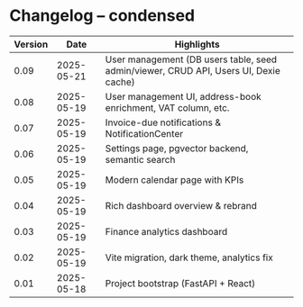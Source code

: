 # Changelog – condensed

| Version | Date       | Highlights |
|---------|------------|------------|
| 0.09    | 2025-05-21 | User management (DB users table, seed admin/viewer, CRUD API, Users UI, Dexie cache) |
| 0.08    | 2025-05-19 | User management UI, address-book enrichment, VAT column, etc. |
| 0.07    | 2025-05-19 | Invoice-due notifications & NotificationCenter |
| 0.06    | 2025-05-19 | Settings page, pgvector backend, semantic search |
| 0.05    | 2025-05-19 | Modern calendar page with KPIs |
| 0.04    | 2025-05-19 | Rich dashboard overview & rebrand |
| 0.03    | 2025-05-19 | Finance analytics dashboard |
| 0.02    | 2025-05-19 | Vite migration, dark theme, analytics fix |
| 0.01    | 2025-05-18 | Project bootstrap (FastAPI + React) | 